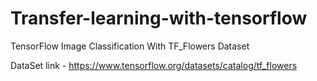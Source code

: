 # Transfer-learning-with-tensorflow
TensorFlow Image Classification With TF_Flowers Dataset

DataSet link - https://www.tensorflow.org/datasets/catalog/tf_flowers
